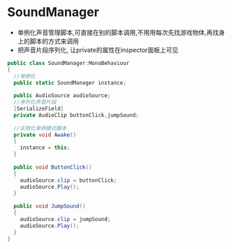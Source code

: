 # SoundManager

- 单例化声音管理脚本,可直接在别的脚本调用,不用用每次先找游戏物体,再找身上的脚本的方式来调用
- 把声音片段序列化, 让private的属性在inspector面板上可见

```csharp
public class SoundManager:MonoBehaviour
{
  //单例化
  public static SoundManager instance;
  
  public AudioSource audioSource;
  //序列化声音片段
  [SerializeField]
  private AudioClip buttonClick,jumpSound;
  
  //实例化单例模式脚本
  private void Awake()
  {
    instance = this;
  }
  
  public void ButtonClick()
  {
    audioSource.clip = buttonClick;
    audioSource.Play();
  }
  
  public void JumpSound()
  {
    audioSource.clip = jumpSound;
    audioSource.Play();
  }
}
```

